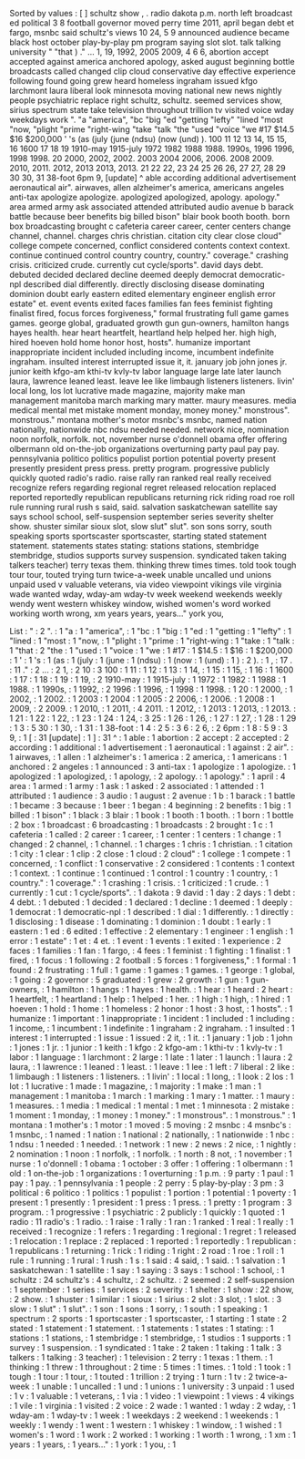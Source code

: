 Sorted by values :
[ ] schultz show , . radio dakota p.m. north left broadcast ed political 3 8 football governor moved perry time 2011, april began debt et fargo, msnbc said schultz's views 10 24, 5 9 announced audience became black host october play-by-play pm program saying slot slot. talk talking university " "that ) ." ... 1, 19, 1992, 2005 2009, 4 6 6, abortion accept accepted against america anchored apology, asked august beginning bottle broadcasts called changed clip cloud conservative day effective experience following found going grew heard homeless ingraham issued kfgo larchmont laura liberal look minnesota moving national new news nightly people psychiatric replace right schultz, schultz. seemed services show, sirius spectrum state take television throughout trillion tv visited voice wday weekdays work ". "a "america", "bc "big "ed "getting "lefty" "lined "most "now, "plight "prime "right-wing "take "talk "the "used "voice "we #17 $14.5 $16 $200,000 ' 's (as (july (june (ndsu) (now (und) ). 100 11 12 13 14, 15 15, 16 1600 17 18 19 1910-may 1915-july 1972 1982 1988 1988. 1990s, 1996 1996, 1998 1998. 20 2000, 2002, 2002. 2003 2004 2006, 2006. 2008 2009. 2010, 2011. 2012, 2013 2013, 2013. 21 22 22, 23 24 25 26 26, 27 27, 28 29 30 30, 31 38-foot 6pm 9, [update] ^ able according additional advertisement aeronautical air". airwaves, allen alzheimer's america, americans angeles anti-tax apologize apologize. apologized apologized, apology. apology." area armed army ask associated attended attributed audio avenue b barack battle because beer benefits big billed bison" blair book booth booth. born box broadcasting brought c cafeteria career career, center centers change channel, channel. charges chris christian. citation city clear close cloud" college compete concerned, conflict considered contents context context. continue continued control country country, country." coverage." crashing crisis. criticized crude. currently cut cycle/sports". david days debt. debuted decided declared decline deemed deeply democrat democratic-npl described dial differently. directly disclosing disease dominating dominion doubt early eastern edited elementary engineer english error estate" et. event events exited faces families fan fees feminist fighting finalist fired, focus forces forgiveness," formal frustrating full game games games. george global, graduated growth gun gun-owners, hamilton hangs hayes health. hear heart heartfelt, heartland help helped her. high high, hired hoeven hold home honor host, hosts". humanize important inappropriate incident included including income, incumbent indefinite ingraham. insulted interest interrupted issue it, it. january job john jones jr. junior keith kfgo-am kthi-tv kvly-tv labor language large late later launch laura, lawrence leaned least. leave lee like limbaugh listeners listeners. livin' local long, los lot lucrative made magazine, majority make man management manitoba march marking mary matter. maury measures. media medical mental met mistake moment monday, money money." monstrous". monstrous." montana mother's motor msnbc's msnbc, named nation nationally, nationwide nbc ndsu needed needed. network nice, nomination noon norfolk, norfolk. not, november nurse o'donnell obama offer offering olbermann old on-the-job organizations overturning party paul pay pay. pennsylvania politico politics populist portion potential poverty present presently president press press. pretty program. progressive publicly quickly quoted radio's radio. raise rally ran ranked real really received recognize refers regarding regional regret released relocation replaced reported reportedly republican republicans returning rick riding road roe roll rule running rural rush s said, said. salvation saskatchewan satellite say says school school, self-suspension september series severity shelter show. shuster similar sioux slot, slow slut" slut". son sons sorry, south speaking sports sportscaster sportscaster, starting stated statement statement. statements states stating: stations stations, stembridge stembridge, studios supports survey suspension. syndicated taken taking talkers teacher) terry texas them. thinking threw times times. told took tough tour tour, touted trying turn twice-a-week unable uncalled und unions unpaid used v valuable veterans, via video viewpoint vikings vile virginia wade wanted wday, wday-am wday-tv week weekend weekends weekly wendy went western whiskey window, wished women's word worked working worth wrong, xm years years, years..." york you, 

List :
" : 2
". : 1
"a : 1
"america", : 1
"bc : 1
"big : 1
"ed : 1
"getting : 1
"lefty" : 1
"lined : 1
"most : 1
"now, : 1
"plight : 1
"prime : 1
"right-wing : 1
"take : 1
"talk : 1
"that : 2
"the : 1
"used : 1
"voice : 1
"we : 1
#17 : 1
$14.5 : 1
$16 : 1
$200,000 : 1
' : 1
's : 1
(as : 1
(july : 1
(june : 1
(ndsu) : 1
(now : 1
(und) : 1
) : 2
). : 1
, : 17
. : 11
." : 2
... : 2
1, : 2
10 : 3
100 : 1
11 : 1
12 : 1
13 : 1
14, : 1
15 : 1
15, : 1
16 : 1
1600 : 1
17 : 1
18 : 1
19 : 1
19, : 2
1910-may : 1
1915-july : 1
1972 : 1
1982 : 1
1988 : 1
1988. : 1
1990s, : 1
1992, : 2
1996 : 1
1996, : 1
1998 : 1
1998. : 1
20 : 1
2000, : 1
2002, : 1
2002. : 1
2003 : 1
2004 : 1
2005 : 2
2006, : 1
2006. : 1
2008 : 1
2009, : 2
2009. : 1
2010, : 1
2011, : 4
2011. : 1
2012, : 1
2013 : 1
2013, : 1
2013. : 1
21 : 1
22 : 1
22, : 1
23 : 1
24 : 1
24, : 3
25 : 1
26 : 1
26, : 1
27 : 1
27, : 1
28 : 1
29 : 1
3 : 5
30 : 1
30, : 1
31 : 1
38-foot : 1
4 : 2
5 : 3
6 : 2
6, : 2
6pm : 1
8 : 5
9 : 3
9, : 1
[ : 31
[update] : 1
] : 31
^ : 1
able : 1
abortion : 2
accept : 2
accepted : 2
according : 1
additional : 1
advertisement : 1
aeronautical : 1
against : 2
air". : 1
airwaves, : 1
allen : 1
alzheimer's : 1
america : 2
america, : 1
americans : 1
anchored : 2
angeles : 1
announced : 3
anti-tax : 1
apologize : 1
apologize. : 1
apologized : 1
apologized, : 1
apology, : 2
apology. : 1
apology." : 1
april : 4
area : 1
armed : 1
army : 1
ask : 1
asked : 2
associated : 1
attended : 1
attributed : 1
audience : 3
audio : 1
august : 2
avenue : 1
b : 1
barack : 1
battle : 1
became : 3
because : 1
beer : 1
began : 4
beginning : 2
benefits : 1
big : 1
billed : 1
bison" : 1
black : 3
blair : 1
book : 1
booth : 1
booth. : 1
born : 1
bottle : 2
box : 1
broadcast : 6
broadcasting : 1
broadcasts : 2
brought : 1
c : 1
cafeteria : 1
called : 2
career : 1
career, : 1
center : 1
centers : 1
change : 1
changed : 2
channel, : 1
channel. : 1
charges : 1
chris : 1
christian. : 1
citation : 1
city : 1
clear : 1
clip : 2
close : 1
cloud : 2
cloud" : 1
college : 1
compete : 1
concerned, : 1
conflict : 1
conservative : 2
considered : 1
contents : 1
context : 1
context. : 1
continue : 1
continued : 1
control : 1
country : 1
country, : 1
country." : 1
coverage." : 1
crashing : 1
crisis. : 1
criticized : 1
crude. : 1
currently : 1
cut : 1
cycle/sports". : 1
dakota : 9
david : 1
day : 2
days : 1
debt : 4
debt. : 1
debuted : 1
decided : 1
declared : 1
decline : 1
deemed : 1
deeply : 1
democrat : 1
democratic-npl : 1
described : 1
dial : 1
differently. : 1
directly : 1
disclosing : 1
disease : 1
dominating : 1
dominion : 1
doubt : 1
early : 1
eastern : 1
ed : 6
edited : 1
effective : 2
elementary : 1
engineer : 1
english : 1
error : 1
estate" : 1
et : 4
et. : 1
event : 1
events : 1
exited : 1
experience : 2
faces : 1
families : 1
fan : 1
fargo, : 4
fees : 1
feminist : 1
fighting : 1
finalist : 1
fired, : 1
focus : 1
following : 2
football : 5
forces : 1
forgiveness," : 1
formal : 1
found : 2
frustrating : 1
full : 1
game : 1
games : 1
games. : 1
george : 1
global, : 1
going : 2
governor : 5
graduated : 1
grew : 2
growth : 1
gun : 1
gun-owners, : 1
hamilton : 1
hangs : 1
hayes : 1
health. : 1
hear : 1
heard : 2
heart : 1
heartfelt, : 1
heartland : 1
help : 1
helped : 1
her. : 1
high : 1
high, : 1
hired : 1
hoeven : 1
hold : 1
home : 1
homeless : 2
honor : 1
host : 3
host, : 1
hosts". : 1
humanize : 1
important : 1
inappropriate : 1
incident : 1
included : 1
including : 1
income, : 1
incumbent : 1
indefinite : 1
ingraham : 2
ingraham. : 1
insulted : 1
interest : 1
interrupted : 1
issue : 1
issued : 2
it, : 1
it. : 1
january : 1
job : 1
john : 1
jones : 1
jr. : 1
junior : 1
keith : 1
kfgo : 2
kfgo-am : 1
kthi-tv : 1
kvly-tv : 1
labor : 1
language : 1
larchmont : 2
large : 1
late : 1
later : 1
launch : 1
laura : 2
laura, : 1
lawrence : 1
leaned : 1
least. : 1
leave : 1
lee : 1
left : 7
liberal : 2
like : 1
limbaugh : 1
listeners : 1
listeners. : 1
livin' : 1
local : 1
long, : 1
look : 2
los : 1
lot : 1
lucrative : 1
made : 1
magazine, : 1
majority : 1
make : 1
man : 1
management : 1
manitoba : 1
march : 1
marking : 1
mary : 1
matter. : 1
maury : 1
measures. : 1
media : 1
medical : 1
mental : 1
met : 1
minnesota : 2
mistake : 1
moment : 1
monday, : 1
money : 1
money." : 1
monstrous". : 1
monstrous." : 1
montana : 1
mother's : 1
motor : 1
moved : 5
moving : 2
msnbc : 4
msnbc's : 1
msnbc, : 1
named : 1
nation : 1
national : 2
nationally, : 1
nationwide : 1
nbc : 1
ndsu : 1
needed : 1
needed. : 1
network : 1
new : 2
news : 2
nice, : 1
nightly : 2
nomination : 1
noon : 1
norfolk, : 1
norfolk. : 1
north : 8
not, : 1
november : 1
nurse : 1
o'donnell : 1
obama : 1
october : 3
offer : 1
offering : 1
olbermann : 1
old : 1
on-the-job : 1
organizations : 1
overturning : 1
p.m. : 9
party : 1
paul : 1
pay : 1
pay. : 1
pennsylvania : 1
people : 2
perry : 5
play-by-play : 3
pm : 3
political : 6
politico : 1
politics : 1
populist : 1
portion : 1
potential : 1
poverty : 1
present : 1
presently : 1
president : 1
press : 1
press. : 1
pretty : 1
program : 3
program. : 1
progressive : 1
psychiatric : 2
publicly : 1
quickly : 1
quoted : 1
radio : 11
radio's : 1
radio. : 1
raise : 1
rally : 1
ran : 1
ranked : 1
real : 1
really : 1
received : 1
recognize : 1
refers : 1
regarding : 1
regional : 1
regret : 1
released : 1
relocation : 1
replace : 2
replaced : 1
reported : 1
reportedly : 1
republican : 1
republicans : 1
returning : 1
rick : 1
riding : 1
right : 2
road : 1
roe : 1
roll : 1
rule : 1
running : 1
rural : 1
rush : 1
s : 1
said : 4
said, : 1
said. : 1
salvation : 1
saskatchewan : 1
satellite : 1
say : 1
saying : 3
says : 1
school : 1
school, : 1
schultz : 24
schultz's : 4
schultz, : 2
schultz. : 2
seemed : 2
self-suspension : 1
september : 1
series : 1
services : 2
severity : 1
shelter : 1
show : 22
show, : 2
show. : 1
shuster : 1
similar : 1
sioux : 1
sirius : 2
slot : 3
slot, : 1
slot. : 3
slow : 1
slut" : 1
slut". : 1
son : 1
sons : 1
sorry, : 1
south : 1
speaking : 1
spectrum : 2
sports : 1
sportscaster : 1
sportscaster, : 1
starting : 1
state : 2
stated : 1
statement : 1
statement. : 1
statements : 1
states : 1
stating: : 1
stations : 1
stations, : 1
stembridge : 1
stembridge, : 1
studios : 1
supports : 1
survey : 1
suspension. : 1
syndicated : 1
take : 2
taken : 1
taking : 1
talk : 3
talkers : 1
talking : 3
teacher) : 1
television : 2
terry : 1
texas : 1
them. : 1
thinking : 1
threw : 1
throughout : 2
time : 5
times : 1
times. : 1
told : 1
took : 1
tough : 1
tour : 1
tour, : 1
touted : 1
trillion : 2
trying : 1
turn : 1
tv : 2
twice-a-week : 1
unable : 1
uncalled : 1
und : 1
unions : 1
university : 3
unpaid : 1
used : 1
v : 1
valuable : 1
veterans, : 1
via : 1
video : 1
viewpoint : 1
views : 4
vikings : 1
vile : 1
virginia : 1
visited : 2
voice : 2
wade : 1
wanted : 1
wday : 2
wday, : 1
wday-am : 1
wday-tv : 1
week : 1
weekdays : 2
weekend : 1
weekends : 1
weekly : 1
wendy : 1
went : 1
western : 1
whiskey : 1
window, : 1
wished : 1
women's : 1
word : 1
work : 2
worked : 1
working : 1
worth : 1
wrong, : 1
xm : 1
years : 1
years, : 1
years..." : 1
york : 1
you, : 1
